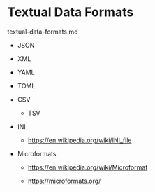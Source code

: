# Textual Data Formats

textual-data-formats.md

*   JSON

*   XML

*   YAML

*   TOML

*   CSV

    *   TSV

*   INI

    *   https://en.wikipedia.org/wiki/INI_file
    
*   Microformats

    *   https://en.wikipedia.org/wiki/Microformat

    *   https://microformats.org/

    
